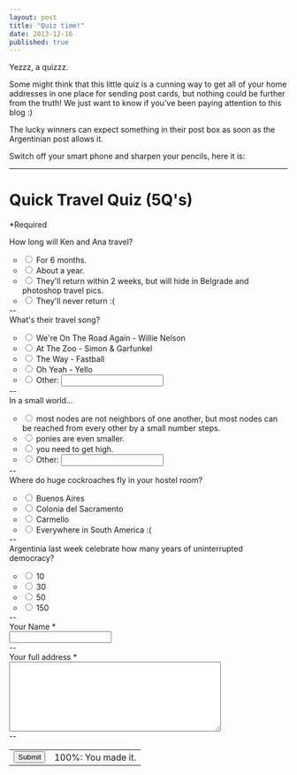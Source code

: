 ```yaml
---
layout: post
title: "Quiz time!"
date: 2013-12-16 
published: true
---
```


Yezzz, a quizzz.

<!-- more --> 

Some might think that this little quiz is a cunning way to get all of your home addresses in one place for sending post cards, but nothing could be further from the truth! We just want to know if you've been paying attention to this blog :)

The lucky winners can expect something in their post box as soon as the Argentinian post allows it.

Switch off your smart phone and sharpen your pencils, here it is:

-----

<script type="text/javascript">
  // Avoid conflict with ender.js.
  jQuery.noConflict();
</script>
<!-- jQuery Form Plugin -->
<script src="http://malsup.github.com/jquery.form.js"></script>
<script src="http://ajax.aspnetcdn.com/ajax/jquery.validate/1.9/jquery.validate.min.js"></script> 
<script src="{{ root_url }}/javascripts/google_form.js"></script>



<script type="text/javascript">
      /**
 * @license
 *! H5F
 * https://github.com/ryanseddon/H5F/
 * Copyright (c) Ryan Seddon | Licensed MIT
 */

(function(e,t){"function"==typeof define&&define.amd?define(t):e.H5F=t()})(this,function(){var e,t,a,i,n,r,s,l,u,o,c,d,v,f,p,m,h,g,b,y,w,C,N,A,E,$,k=document,x=k.createElement("input"),q=/^[a-zA-Z0-9.!#$%&'*+-\/=?\^_`{|}~-]+@[a-zA-Z0-9-]+(?:\.[a-zA-Z0-9-]+)*$/,M=/[a-z][\-\.+a-z]*:\/\//i,L=/^(input|select|textarea)$/i;return r=function(e,t){var a=!e.nodeType||!1,i={validClass:"valid",invalidClass:"error",requiredClass:"required",placeholderClass:"placeholder"};if("object"==typeof t)for(var r in i)t[r]===void 0&&(t[r]=i[r]);if(n=t||i,a)for(var l=0,u=e.length;u>l;l++)s(e[l]);else s(e)},s=function(a){var i,n=a.elements,r=n.length,s=!!a.attributes.novalidate;if(b(a,"invalid",u,!0),b(a,"blur",u,!0),b(a,"input",u,!0),b(a,"keyup",u,!0),b(a,"focus",u,!0),b(a,"change",u,!0),b(a,"click",o,!0),b(a,"submit",function(i){e=!0,t||s||a.checkValidity()||w(i)},!1),!v())for(a.checkValidity=function(){return c(a)};r--;)i=!!n[r].attributes.required,"fieldset"!==n[r].nodeName.toLowerCase()&&l(n[r])},l=function(e){var t=e,a=g(t),n={type:t.getAttribute("type"),pattern:t.getAttribute("pattern"),placeholder:t.getAttribute("placeholder")},r=/^(email|url)$/i,s=/^(input|keyup)$/i,l=r.test(n.type)?n.type:n.pattern?n.pattern:!1,u=f(t,l),o=m(t,"step"),v=m(t,"min"),h=m(t,"max"),b=!(""===t.validationMessage||void 0===t.validationMessage);t.checkValidity=function(){return c.call(this,t)},t.setCustomValidity=function(e){d.call(t,e)},t.validity={valueMissing:a,patternMismatch:u,rangeUnderflow:v,rangeOverflow:h,stepMismatch:o,customError:b,valid:!(a||u||o||v||h||b)},n.placeholder&&!s.test(i)&&p(t)},u=function(e){var t=C(e)||e,a=/^(input|keyup|focusin|focus|change)$/i,r=/^(submit|image|button|reset)$/i,s=/^(checkbox|radio)$/i,o=!0;!L.test(t.nodeName)||r.test(t.type)||r.test(t.nodeName)||(i=e.type,v()||l(t),t.validity.valid&&(""!==t.value||s.test(t.type))||t.value!==t.getAttribute("placeholder")&&t.validity.valid?(A(t,[n.invalidClass,n.requiredClass]),N(t,n.validClass)):a.test(i)?t.validity.valueMissing&&A(t,[n.requiredClass,n.invalidClass,n.validClass]):t.validity.valueMissing?(A(t,[n.invalidClass,n.validClass]),N(t,n.requiredClass)):t.validity.valid||(A(t,[n.validClass,n.requiredClass]),N(t,n.invalidClass)),"input"===i&&o&&(y(t.form,"keyup",u,!0),o=!1))},c=function(t){var a,i,n,r,s=!1;if("form"===t.nodeName.toLowerCase()){a=t.elements;for(var l=0,o=a.length;o>l;l++)i=a[l],n=!!i.attributes.required,r=!!i.attributes.pattern,"fieldset"!==i.nodeName.toLowerCase()&&(n||r&&n)&&(u(i),i.validity.valid||s||(e&&i.focus(),s=!0));return!s}return u(t),t.validity.valid},d=function(e){var t=this;t.validationMessage=e},o=function(e){var a=C(e);a.attributes.formnovalidate&&"submit"===a.type&&(t=!0)},v=function(){return E(x,"validity")&&E(x,"checkValidity")},f=function(e,t){if("email"===t)return!q.test(e.value);if("url"===t)return!M.test(e.value);if(t){var i=e.getAttribute("placeholder"),n=e.value;return a=RegExp("^(?:"+t+")$"),n===i?!1:""===n?!1:!a.test(e.value)}return!1},p=function(e){var t={placeholder:e.getAttribute("placeholder")},a=/^(focus|focusin|submit)$/i,r=/^(input|textarea)$/i,s=/^password$/i,l=!!("placeholder"in x);l||!r.test(e.nodeName)||s.test(e.type)||(""!==e.value||a.test(i)?e.value===t.placeholder&&a.test(i)&&(e.value="",A(e,n.placeholderClass)):(e.value=t.placeholder,b(e.form,"submit",function(){i="submit",p(e)},!0),N(e,n.placeholderClass)))},m=function(e,t){var a=parseInt(e.getAttribute("min"),10)||0,i=parseInt(e.getAttribute("max"),10)||!1,n=parseInt(e.getAttribute("step"),10)||1,r=parseInt(e.value,10),s=(r-a)%n;return g(e)||isNaN(r)?"number"===e.getAttribute("type")?!0:!1:"step"===t?e.getAttribute("step")?0!==s:!1:"min"===t?e.getAttribute("min")?a>r:!1:"max"===t?e.getAttribute("max")?r>i:!1:void 0},h=function(e){var t=!!e.attributes.required;return t?g(e):!1},g=function(e){var t=e.getAttribute("placeholder"),a=/^(checkbox|radio)$/i,i=!!e.attributes.required;return!(!i||""!==e.value&&e.value!==t&&(!a.test(e.type)||$(e)))},b=function(e,t,a,i){E(window,"addEventListener")?e.addEventListener(t,a,i):E(window,"attachEvent")&&window.event!==void 0&&("blur"===t?t="focusout":"focus"===t&&(t="focusin"),e.attachEvent("on"+t,a))},y=function(e,t,a,i){E(window,"removeEventListener")?e.removeEventListener(t,a,i):E(window,"detachEvent")&&window.event!==void 0&&e.detachEvent("on"+t,a)},w=function(e){e=e||window.event,e.stopPropagation&&e.preventDefault?(e.stopPropagation(),e.preventDefault()):(e.cancelBubble=!0,e.returnValue=!1)},C=function(e){return e=e||window.event,e.target||e.srcElement},N=function(e,t){var a;e.className?(a=RegExp("(^|\\s)"+t+"(\\s|$)"),a.test(e.className)||(e.className+=" "+t)):e.className=t},A=function(e,t){var a,i,n="object"==typeof t?t.length:1,r=n;if(e.className)if(e.className===t)e.className="";else for(;n--;)a=RegExp("(^|\\s)"+(r>1?t[n]:t)+"(\\s|$)"),i=e.className.match(a),i&&3===i.length&&(e.className=e.className.replace(a,i[1]&&i[2]?" ":""))},E=function(e,t){var a=typeof e[t],i=RegExp("^function|object$","i");return!!(i.test(a)&&e[t]||"unknown"===a)},$=function(e){for(var t=document.getElementsByName(e.name),a=0;t.length>a;a++)if(t[a].checked)return!0;return!1},{setup:r}});

    </script>



<div class="ss-form-container"><div class="ss-top-of-page">


<div class="ss-form-heading"><h1 class="ss-form-title" dir="ltr">Quick Travel Quiz (5Q&#39;s)</h1>


<hr class="ss-email-break" style="display:none;">
<div class="ss-required-asterisk">*Required</div></div></div>
<div class="ss-form"><form action="https://docs.google.com/forms/d/1mrPh7YTWCfheeYNcQ5FDW8282cuJ9BeHCVaZ9c9BVn0/formResponse?embedded=true" method="POST" id="ss-form" target="_self" onsubmit=""><ol style="padding-left: 0">
<div class="ss-form-question errorbox-good">
<div dir="ltr" class="ss-item  ss-radio"><div class="ss-form-entry"><label aria-hidden class="ss-q-item-label aria-todo" for="entry_1559239026"><div class="ss-q-title">How long will Ken and Ana travel?
</div>
<div class="ss-q-help ss-secondary-text" dir="ltr"></div></label>

<ul class="ss-choices" role="radiogroup" aria-label="How long will Ken and Ana travel?  "><li class="ss-choice-item"><label><span class="ss-choice-item-control goog-inline-block"><input type="radio" name="entry.1198421828" value="For 6 months." id="group_1198421828_1" role="radio" class="ss-q-radio" aria-label="For 6 months."></span>
<span class="ss-choice-label">For 6 months.</span>
</label></li> <li class="ss-choice-item"><label><span class="ss-choice-item-control goog-inline-block"><input type="radio" name="entry.1198421828" value="About a year." id="group_1198421828_2" role="radio" class="ss-q-radio" aria-label="About a year."></span>
<span class="ss-choice-label">About a year.</span>
</label></li> <li class="ss-choice-item"><label><span class="ss-choice-item-control goog-inline-block"><input type="radio" name="entry.1198421828" value="They&#39;ll return within 2 weeks, but will hide in Belgrade and photoshop travel pics." id="group_1198421828_3" role="radio" class="ss-q-radio" aria-label="They&#39;ll return within 2 weeks, but will hide in Belgrade and photoshop travel pics."></span>
<span class="ss-choice-label">They&#39;ll return within 2 weeks, but will hide in Belgrade and photoshop travel pics.</span>
</label></li> <li class="ss-choice-item"><label><span class="ss-choice-item-control goog-inline-block"><input type="radio" name="entry.1198421828" value="They&#39;ll never return :(" id="group_1198421828_4" role="radio" class="ss-q-radio" aria-label="They&#39;ll never return :("></span>
<span class="ss-choice-label">They&#39;ll never return :(</span>
</label></li></ul>
<div class="error-message"></div>
<div class="required-message">--</div>
</div></div></div> <div class="ss-form-question errorbox-good">
<div dir="ltr" class="ss-item  ss-radio"><div class="ss-form-entry"><label aria-hidden class="ss-q-item-label aria-todo" for="entry_1953564348"><div class="ss-q-title">What&#39;s their travel song?
</div>
<div class="ss-q-help ss-secondary-text" dir="ltr"></div></label>

<ul class="ss-choices" role="radiogroup" aria-label="What&#39;s their travel song?  "><li class="ss-choice-item"><label><span class="ss-choice-item-control goog-inline-block"><input type="radio" name="entry.1027151874" value="We&#39;re On The Road Again - Willie Nelson" id="group_1027151874_1" role="radio" class="ss-q-radio" aria-label="We&#39;re On The Road Again - Willie Nelson"></span>
<span class="ss-choice-label">We&#39;re On The Road Again - Willie Nelson</span>
</label></li> <li class="ss-choice-item"><label><span class="ss-choice-item-control goog-inline-block"><input type="radio" name="entry.1027151874" value="At The Zoo - Simon &amp; Garfunkel" id="group_1027151874_2" role="radio" class="ss-q-radio" aria-label="At The Zoo - Simon &amp; Garfunkel"></span>
<span class="ss-choice-label">At The Zoo - Simon &amp; Garfunkel</span>
</label></li> <li class="ss-choice-item"><label><span class="ss-choice-item-control goog-inline-block"><input type="radio" name="entry.1027151874" value="The Way - Fastball" id="group_1027151874_3" role="radio" class="ss-q-radio" aria-label="The Way - Fastball"></span>
<span class="ss-choice-label">The Way - Fastball</span>
</label></li> <li class="ss-choice-item"><label><span class="ss-choice-item-control goog-inline-block"><input type="radio" name="entry.1027151874" value="Oh Yeah - Yello" id="group_1027151874_4" role="radio" class="ss-q-radio" aria-label="Oh Yeah - Yello"></span>
<span class="ss-choice-label">Oh Yeah - Yello</span>
</label></li> <li class="ss-choice-item"><label><span class="ss-choice-item-control goog-inline-block"><input type="radio" name="entry.1027151874" value="__other_option__" id="group_1027151874_5" role="radio" class="ss-q-radio ss-q-other-toggle"></span>
Other:</label>
<span class="ss-q-other-container goog-inline-block"><input type="text" name="entry.1027151874.other_option_response" value="" class="ss-q-other" id="entry_1027151874_other_option_response" dir="auto" aria-label="Other"></span>
</li></ul>
<div class="error-message"></div>
<div class="required-message">--</div>
</div></div></div> <div class="ss-form-question errorbox-good">
<div dir="ltr" class="ss-item  ss-radio"><div class="ss-form-entry"><label aria-hidden class="ss-q-item-label aria-todo" for="entry_706636943"><div class="ss-q-title">In a small world...
</div>
<div class="ss-q-help ss-secondary-text" dir="ltr"></div></label>

<ul class="ss-choices" role="radiogroup" aria-label="In a small world...  "><li class="ss-choice-item"><label><span class="ss-choice-item-control goog-inline-block"><input type="radio" name="entry.1753478590" value=" most nodes are not neighbors of one another, but most nodes can be reached from every other by a small number steps." id="group_1753478590_1" role="radio" class="ss-q-radio" aria-label=" most nodes are not neighbors of one another, but most nodes can be reached from every other by a small number steps."></span>
<span class="ss-choice-label"> most nodes are not neighbors of one another, but most nodes can be reached from every other by a small number steps.</span>
</label></li> <li class="ss-choice-item"><label><span class="ss-choice-item-control goog-inline-block"><input type="radio" name="entry.1753478590" value="ponies are even smaller." id="group_1753478590_2" role="radio" class="ss-q-radio" aria-label="ponies are even smaller."></span>
<span class="ss-choice-label">ponies are even smaller.</span>
</label></li> <li class="ss-choice-item"><label><span class="ss-choice-item-control goog-inline-block"><input type="radio" name="entry.1753478590" value="you need to get high." id="group_1753478590_3" role="radio" class="ss-q-radio" aria-label="you need to get high."></span>
<span class="ss-choice-label">you need to get high.</span>
</label></li> <li class="ss-choice-item"><label><span class="ss-choice-item-control goog-inline-block"><input type="radio" name="entry.1753478590" value="__other_option__" id="group_1753478590_4" role="radio" class="ss-q-radio ss-q-other-toggle"></span>
Other:</label>
<span class="ss-q-other-container goog-inline-block"><input type="text" name="entry.1753478590.other_option_response" value="" class="ss-q-other" id="entry_1753478590_other_option_response" dir="auto" aria-label="Other"></span>
</li></ul>
<div class="error-message"></div>
<div class="required-message">--</div>
</div></div></div> <div class="ss-form-question errorbox-good">
<div dir="ltr" class="ss-item  ss-radio"><div class="ss-form-entry"><label aria-hidden class="ss-q-item-label aria-todo" for="entry_699411085"><div class="ss-q-title">Where do huge cockroaches fly in your hostel room?
</div>
<div class="ss-q-help ss-secondary-text" dir="ltr"></div></label>

<ul class="ss-choices" role="radiogroup" aria-label="Where do huge cockroaches fly in your hostel room?  "><li class="ss-choice-item"><label><span class="ss-choice-item-control goog-inline-block"><input type="radio" name="entry.406040325" value="Buenos Aires" id="group_406040325_1" role="radio" class="ss-q-radio" aria-label="Buenos Aires"></span>
<span class="ss-choice-label">Buenos Aires</span>
</label></li> <li class="ss-choice-item"><label><span class="ss-choice-item-control goog-inline-block"><input type="radio" name="entry.406040325" value="Colonia del Sacramento" id="group_406040325_2" role="radio" class="ss-q-radio" aria-label="Colonia del Sacramento"></span>
<span class="ss-choice-label">Colonia del Sacramento</span>
</label></li> <li class="ss-choice-item"><label><span class="ss-choice-item-control goog-inline-block"><input type="radio" name="entry.406040325" value="Carmello" id="group_406040325_3" role="radio" class="ss-q-radio" aria-label="Carmello"></span>
<span class="ss-choice-label">Carmello</span>
</label></li> <li class="ss-choice-item"><label><span class="ss-choice-item-control goog-inline-block"><input type="radio" name="entry.406040325" value="Everywhere in South America :(" id="group_406040325_4" role="radio" class="ss-q-radio" aria-label="Everywhere in South America :("></span>
<span class="ss-choice-label">Everywhere in South America :(</span>
</label></li></ul>
<div class="error-message"></div>
<div class="required-message">--</div>
</div></div></div> <div class="ss-form-question errorbox-good">
<div dir="ltr" class="ss-item  ss-radio"><div class="ss-form-entry"><label aria-hidden class="ss-q-item-label aria-todo" for="entry_149511474"><div class="ss-q-title">Argentinia last week celebrate how many years of uninterrupted democracy?
</div>
<div class="ss-q-help ss-secondary-text" dir="ltr"></div></label>

<ul class="ss-choices" role="radiogroup" aria-label="Argentinia last week celebrate how many years of uninterrupted democracy?  "><li class="ss-choice-item"><label><span class="ss-choice-item-control goog-inline-block"><input type="radio" name="entry.638303903" value="10" id="group_638303903_1" role="radio" class="ss-q-radio" aria-label="10"></span>
<span class="ss-choice-label">10</span>
</label></li> <li class="ss-choice-item"><label><span class="ss-choice-item-control goog-inline-block"><input type="radio" name="entry.638303903" value="30" id="group_638303903_2" role="radio" class="ss-q-radio" aria-label="30"></span>
<span class="ss-choice-label">30</span>
</label></li> <li class="ss-choice-item"><label><span class="ss-choice-item-control goog-inline-block"><input type="radio" name="entry.638303903" value="50" id="group_638303903_3" role="radio" class="ss-q-radio" aria-label="50"></span>
<span class="ss-choice-label">50</span>
</label></li> <li class="ss-choice-item"><label><span class="ss-choice-item-control goog-inline-block"><input type="radio" name="entry.638303903" value="150" id="group_638303903_4" role="radio" class="ss-q-radio" aria-label="150"></span>
<span class="ss-choice-label">150</span>
</label></li></ul>
<div class="error-message"></div>
<div class="required-message">--</div>
</div></div></div> <div class="ss-form-question errorbox-good">
<div dir="ltr" class="ss-item ss-item-required ss-text"><div class="ss-form-entry"><label aria-hidden class="ss-q-item-label aria-todo" for="entry_934317759"><div class="ss-q-title">Your Name
<label for="itemView.getDomIdToLabel()" aria-label="(Required field)"></label>
<span class="ss-required-asterisk">*</span></div>
<div class="ss-q-help ss-secondary-text" dir="ltr"></div></label>
<input type="text" name="entry.934317759" value="" class="ss-q-short" id="entry_934317759" dir="auto" aria-label="Your Name  " aria-required="true" required="" title="">
<div class="error-message"></div>
<div class="required-message">--</div>

</div></div></div> <div class="ss-form-question errorbox-good">
<div dir="ltr" class="ss-item ss-item-required ss-paragraph-text"><div class="ss-form-entry"><label aria-hidden class="ss-q-item-label aria-todo" for="entry_338870420"><div class="ss-q-title">Your full address
<label for="itemView.getDomIdToLabel()" aria-label="(Required field)"></label>
<span class="ss-required-asterisk">*</span></div>
<div class="ss-q-help ss-secondary-text" dir="ltr"></div></label>
<textarea name="entry.338870420" rows="8" cols="45" class="ss-q-long" id="entry_338870420" dir="auto" aria-label="Your full address  " aria-required="true" required=""></textarea>
<div class="error-message"></div>
<div class="required-message">--</div>

</div></div></div>
<input type="hidden" name="draftResponse" value="[,,&quot;3492623331970430106&quot;]
">
<input type="hidden" name="pageHistory" value="0">

<input type="hidden" name="fbzx" value="3492623331970430106">

<div class="ss-item ss-navigate"><table id="navigation-table"><tbody><tr><td class="ss-form-entry goog-inline-block" id="navigation-buttons" dir="ltr">
<input type="submit" name="submit" value="Submit" id="ss-submit"></td>

<td id="progress-container"><div id="progress-bar" class="jfk-progressBar-nonBlocking progress-bar-horizontal goog-inline-block"></div>
<div id="progress-label" class="progress-label">100%: You made it.</div></td></tr></tbody></table></div></ol></form></div>

</div></div></div>

<div id="docs-aria-speakable" class="docs-a11y-ariascreenreader-speakable docs-offscreen" aria-live="assertive" role="region" aria-atomic></div></div>

<script type='text/javascript' src='/static/forms/client/js/3829506753-formviewer_prd__en_gb.js'></script>
<script type="text/javascript">H5F.setup(document.getElementById('ss-form'));_initFormViewer(
        "[100,\x22#ccc\x22,[]\n]\n");
    </script>